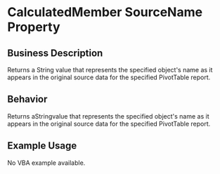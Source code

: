 # CalculatedMember SourceName Property

## Business Description
Returns a String value that represents the specified object's name as it appears in the original source data for the specified PivotTable report.

## Behavior
Returns aStringvalue that represents the specified object's name as it appears in the original source data for the specified PivotTable report.

## Example Usage
No VBA example available.